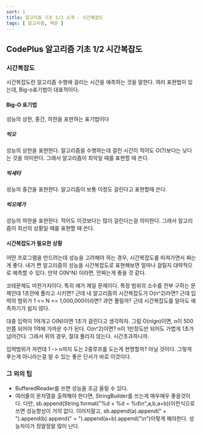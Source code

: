 ```yaml
---
sort: 1
title: 알고리즘 기초 1/2 소개 - 시간복잡도
tags: [ 알고리즘, 백준 ]
---
```


## CodePlus 알고리즘 기초 1/2 시간복잡도

### 시간복잡도

시간복잡도란 알고리즘 수행에 걸리는 시간을 예측하는 것을 말한다. 여러 표현법이 있는데, Big-o표기법이 대표적이다.

#### Big-O 표기법

성능의 상한, 중간, 하한을 표현하는 표기법이다

##### 빅오

성능의 상한을 표현한다. 알고리즘을 수행하는데 걸린 시간이 적어도 O(?)보다는 낮다는 것을 의미한다. 그래서 알고리즘이 최악일 때를 표현할 때 쓴다.

##### 빅세타

성능의 중간을 표현한다. 알고리즘이 보통 이정도 걸린다고 표현할때 쓴다.

##### 빅오메가

성능의 하한을 표현한다. 적어도 이것보다는 많이 걸린다는걸 의미한다. 그래서 알고리즘이 최선의 상황일 때를 표현할 때 쓴다.

#### 시간복잡도가 필요한 상황

어떤 프로그램을 만드려는데 성능을 고려해야 하는 경우, 시간복잡도를 따져가면서 짜는게 좋다. 내가 짠 알고리즘의 성능을 시간복잡도로 표현해보면 얼마나 걸릴지 대략적으로 예측할 수 있다. 만약 O(N^N) 이라면, 안짜는게 좋을 것 같다.

코테문제도 마찬가지이다. 특히 얘가 제일 문제이다. 특정 범위의 소수를 전부 구하는 문제인데 1초안에 풀라고 시키면? 근데 내 알고리즘의 시간복잡도가 O(n^2)라면? 근데 입력의 범위가 1 <= N <= 1,000,000이라면? 과연 풀릴까? 근데 시간복잡도를 알아도 예측하기가 쉽지 않다.

대충 입력이 1억개고 O(N)이면 1초가 걸린다고 생각하자. 그럼 O(nlgn)이면, n이 500만쯤 되어야 1억에 가까운 수가 된다. O(n^2)이면? n이 1만정도만 되어도 가볍게 1초가 넘어간다. 그래서 위의 경우, 절대 풀리지 않는다. 시간초과하니까.

입력범위가 저런데 1 -> n까지 도는 2중루프를 도는게 현명할까? 아닐 것이다. 그렇게 푸는게 아니라는걸 알 수 있는 좋은 단서가 바로 이것이다.

### 그 외의 팁

* BufferedReader를 쓰면 성능을 조금 올릴 수 있다.
* 여러줄의 문자열을 출력해야 한다면, StringBuilder를 쓰는게 매우매우 좋을것이다. 다만, sb.append(String.format("%d + %d = %d\n",a,b,a+b))이런식으로 쓰면 성능향상이 거의 없다. 이러지말고, sb.append(a).append(" + ").append(b).append(" = ").append(a+b).append("\n")이렇게 해야한다. 성능차이가 정말정말 많이 난다.
